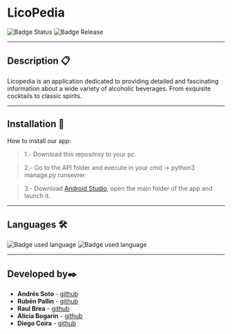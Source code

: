 
# LicoPedia

![Badge Status](https://img.shields.io/badge/Status-In%20development-yellow) ![Badge Release](https://img.shields.io/badge/Release-0.0-blue)

---

## Description 📋

Licopedia is an application dedicated to providing detailed and fascinating information about a wide variety of alcoholic beverages. From exquisite cocktails to classic spirits.

---
## Installation 🚀

How to install our app:

> 1.- Download this repositroy to your pc.

> 2.- Go to the API folder and execute in your cmd -> python3 manage.py runsevrer

> 3.- Download [Android Studio](https://developer.android.com/studio?hl=es-419), open the main folder of the app and launch it.

---

## Languages 🛠️

![Badge used language](https://img.shields.io/badge/Used-Python-green) ![Badge used language](https://img.shields.io/badge/Used-Java-green) 

---

## Developed by✒️

- **Andrés Soto** - [github](https://github.com/AndresSotoLopez/)
- **Rubén Pallin** - [github](https://github.com/RubenPallin)
- **Raul Brea** - [github](https://github.com/RaulBreaFernandez)
- **Alicia Bogarin** - [github](https://github.com/AliBogarin)
- **Diego Coira** - [github](https://github.com/DiegoCoirap)

